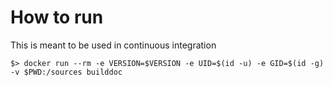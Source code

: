 How to run
==========

This is meant to be used in continuous integration

    $> docker run --rm -e VERSION=$VERSION -e UID=$(id -u) -e GID=$(id -g) -v $PWD:/sources builddoc
